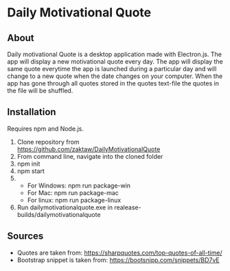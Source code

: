 # Daily Motivational Quote

## About

Daily motivational Quote is a desktop application made with Electron.js. The app will display a new motivational quote every day. The app will display the same quote everytime the app is launched during a particular day and will change to a new quote when the date changes on your computer. When the app has gone through all quotes stored in the quotes text-file the quotes in the file will be shuffled.

## Installation

Requires npm and Node.js.

1. Clone repository from https://github.com/zaktaw/DailyMotivationalQuote
2. From command line, navigate into the cloned folder
3. npm init
4. npm start
5.  * For Windows: npm run package-win
    * For Mac: npm run package-mac
    * For linux: npm run package-linux
6. Run dailymotivationalquote.exe in realease-builds/dailymotivationalquote

## Sources

- Quotes are taken from: https://sharpquotes.com/top-quotes-of-all-time/
- Bootstrap snippet is taken from: https://bootsnipp.com/snippets/BD7vE

